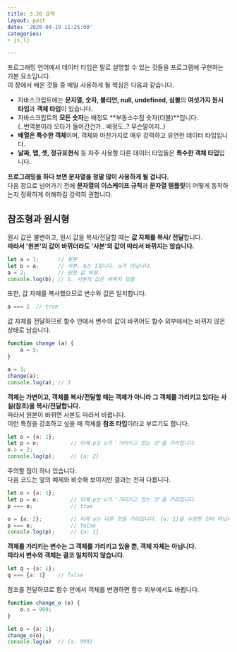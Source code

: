 ```yaml
---
title: 3.20 요약
layout: post
date: '2020-04-19 11:25:00'
categories:
- js_lj

---
```


프로그래밍 언어에서 데이터 타입은 말로 설명할 수 있는 것들을 프로그램에 구현하는 기본 요소입니다.  
이 장에서 배운 것들 중 매일 사용하게 될 핵심은 다음과 같습니다.

* 자바스크립트에는 **문자열, 숫자, 불리언, null, undefined, 심볼**의 **여섯가지 원시 타입**과 **객체 타입**이 있습니다.
* 자바스크립트의 **모든 숫자**는 배정도 **부동소수점 숫자(더블)**입니다.   
  (..번역본이라 오타가 들어간건가.. 배정도..? 무슨말이지..)
* 	**배열은 특수한 객체**이며, 객체와 마찬가지로 매우 강력하고 유연한 데이터 타입입니다.
* 	**날짜, 맵, 셋, 정규표현식** 등 자주 사용할 다른 데이터 타입들은 **특수한 객체 타입**입니다.

**프로그래밍을 하다 보면 문자열을 정말 많이 사용하게 될 겁니다.**  
다음 장으로 넘어가기 전에 **문자열의 이스케이프 규칙**과 **문자열 템플릿**이 어떻게 동작하는지 정확하게 이해하길 강력히 권합니다.

## 참조형과 원시형

원시 값은 불변이고, 원시 값을 복사/전달할 때는 **값 자체를 복사/ 전달**합니다.  
**따라서 '원본'의 값이 바뀌더라도 '사본'의 값이 따라서 바뀌지는 않습니다.**

```javascript
let a = 1;      // 원본
let b = a;      // 사본. b는 1입니다. a가 아닙니다.
a = 2;          // 원본 값 바꿈
console.log(b); // 1. 사본의 값은 바뀌지 않음
```

또한, 값 자체를 복사했으므로 변수와 값은 일치합니다.

```javascript
a === 2  // true
```

값 자체를 전달하므로 함수 안에서 변수의 값이 바뀌어도 함수 외부에서는 바뀌지 않은 상태로 남습니다.

```javascript
function change (a) {
	a = 5;
}

a = 3;
change(a);
console.log(a); // 3
```

**객체는 가변이고, 객체를 복사/전달할 때는 객체가 아니라 그 객체를 가리키고 있다는 사실(참조)을 복사/전달합니다.**  
따라서 원본이 바뀌면 사본도 따라서 바뀝니다.  
이런 특징을 강조하고 싶을 때 객체를 **참조 타입**이라고 부르기도 합니다.

```javascript
let o = {a: 1};
let p = o;          // 이제 p는 o가 '가리키고 있는 것'을 가리킵니다.
o.a = 2;
console.log(p);     // {a: 2}
```

주의할 점이 하나 있습니다.  
다음 코드는 앞의 예제와 비슷해 보이지만 결과는 전혀 다릅니다.

```javascript
let o = {a: 1};
let p = o;          // 이제 p는 o가 '가리키고 있는 것'을 가리킵니다.
p === o;            // true

o = {a: 2};         // 이제 o는 다른 것을 가리킵니다. {a: 1}을 수정한 것이 아닙니다.
p === o;            // false
console.log(p);     // {a: 1}
```

**객체를 가리키는 변수는 그 객체를 가리키고 있을 뿐, 객체 자체는 아닙니다.**  
**따라서 변수와 객체는 결코 일치하지 않습니다.** 

```javascript
let q = {a: 1};
q === {a: 1}    // false
```

참조를 전달하므로 함수 안에서 객체를 변경하면 함수 외부에서도 바뀝니다.

```javascript
function change_o (o) {
	o.a = 999;
}

let o = {a: 1};
change_o(o);
console.log(o)  // {a: 999}
```